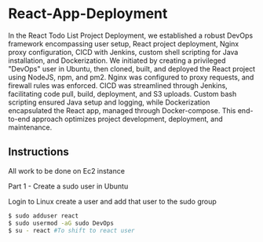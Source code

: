 # React-App-Deployment
<p>In the React Todo List Project Deployment, we established a robust DevOps framework encompassing user setup, React project deployment, Nginx proxy configuration, CICD with Jenkins, custom shell scripting for Java installation, and Dockerization. We initiated by creating a privileged "DevOps" user in Ubuntu, then cloned, built, and deployed the React project using NodeJS, npm, and pm2. Nginx was configured to proxy requests, and firewall rules was enforced. CICD was streamlined through Jenkins, facilitating code pull, build, deployment, and S3 uploads. Custom bash scripting ensured Java setup and logging, while Dockerization encapsulated the React app, managed through Docker-compose. This end-to-end approach optimizes project development, deployment, and maintenance.
</p>

## Instructions
<p>All work to be done on Ec2 instance</p>

Part 1 - Create a sudo user in Ubuntu
<p>Login to Linux create a user and add that user to the sudo group</p>

```bash
$ sudo adduser react
$ sudo usermod -aG sudo DevOps
$ su - react #To shift to react user
```
